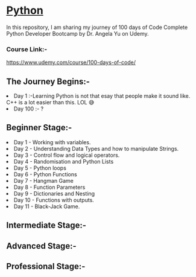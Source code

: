 # <a href="https://en.wikipedia.org/wiki/Python_(programming_language)">Python</a> 
In this repository, I am sharing my journey of 100 days of Code Complete Python Developer Bootcamp by Dr. Angela Yu on Udemy.
### Course Link:-
https://www.udemy.com/course/100-days-of-code/
## The Journey Begins:-
<li>Day 1   :-Learning Python is not that esay that people make it sound like. C++ is a lot easier than this. LOL 😅</li>
<li>Day 100 :- ?</li>

## Beginner Stage:-
<li>Day 1  - Working with variables.</li>
<li>Day 2  - Understanding Data Types and how to manipulate Strings.</li>
<li>Day 3  - Control flow and logical operators.</li>
<li>Day 4  - Randomisation and Python Lists</li>
<li>Day 5  - Python loops</li>
<li>Day 6  - Python Functions</li>
<li>Day 7  - Hangman Game</li>
<li>Day 8  - Function Parameters</li>
<li>Day 9  - Dictionaries and Nesting</li>
<li>Day 10 - Functions with outputs.</li>
<li>Day 11 - Black-Jack Game.</li>

## Intermediate Stage:-
## Advanced Stage:-
## Professional Stage:-


